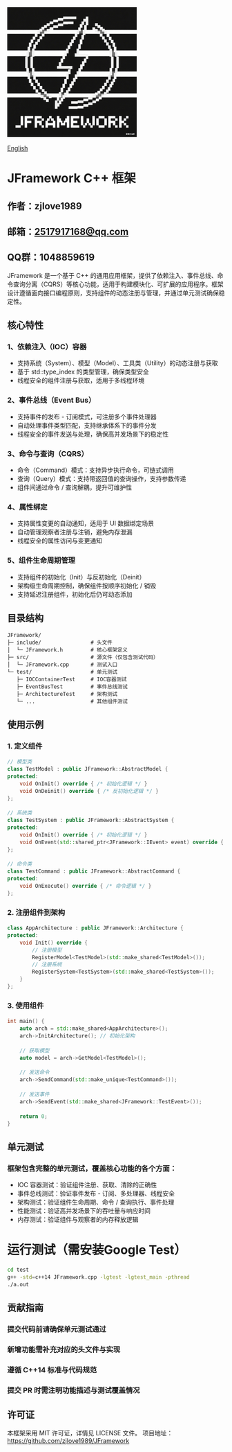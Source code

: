 <img src="https://github.com/zjlove1989/JFramework/blob/master/LOGO.png" alt="LOGO" width="300" height="300" />

[English](https://github.com/zjlove1989/JFramework/blob/master/README_EN.md)

# JFramework C++ 框架

## 作者：zjlove1989
## 邮箱：2517917168@qq.com
## QQ群：1048859619


JFramework 是一个基于 C++ 的通用应用框架，提供了依赖注入、事件总线、命令查询分离（CQRS）等核心功能，适用于构建模块化、可扩展的应用程序。框架设计遵循面向接口编程原则，支持组件的动态注册与管理，并通过单元测试确保稳定性。

## 核心特性

### 1、依赖注入（IOC）容器
- 支持系统（System）、模型（Model）、工具类（Utility）的动态注册与获取
- 基于 std::type_index 的类型管理，确保类型安全
- 线程安全的组件注册与获取，适用于多线程环境

### 2、事件总线（Event Bus）
- 支持事件的发布 - 订阅模式，可注册多个事件处理器
- 自动处理事件类型匹配，支持继承体系下的事件分发
- 线程安全的事件发送与处理，确保高并发场景下的稳定性

### 3、命令与查询（CQRS）
- 命令（Command）模式：支持异步执行命令，可链式调用
- 查询（Query）模式：支持带返回值的查询操作，支持参数传递
- 组件间通过命令 / 查询解耦，提升可维护性

### 4、属性绑定
- 支持属性变更的自动通知，适用于 UI 数据绑定场景
- 自动管理观察者注册与注销，避免内存泄漏
- 线程安全的属性访问与变更通知
  
### 5、组件生命周期管理
- 支持组件的初始化（Init）与反初始化（Deinit）
- 架构级生命周期控制，确保组件按顺序初始化 / 销毁
- 支持延迟注册组件，初始化后仍可动态添加

## 目录结构

    JFramework/
    ├─ include/                # 头文件
    │  └─ JFramework.h         # 核心框架定义
    ├─ src/                    # 源文件（仅包含测试代码）
    │  └─ JFramework.cpp       # 测试入口
    └─ test/                   # 单元测试
       ├─ IOCContainerTest     # IOC容器测试
       ├─ EventBusTest         # 事件总线测试
       ├─ ArchitectureTest     # 架构测试
       └─ ...                  # 其他组件测试

## 使用示例

### 1. 定义组件
```cpp
// 模型类
class TestModel : public JFramework::AbstractModel {
protected:
    void OnInit() override { /* 初始化逻辑 */ }
    void OnDeinit() override { /* 反初始化逻辑 */ }
};

// 系统类
class TestSystem : public JFramework::AbstractSystem {
protected:
    void OnInit() override { /* 初始化逻辑 */ }
    void OnEvent(std::shared_ptr<JFramework::IEvent> event) override { /* 事件处理 */ }
};

// 命令类
class TestCommand : public JFramework::AbstractCommand {
protected:
    void OnExecute() override { /* 命令逻辑 */ }
};
```
### 2. 注册组件到架构
```cpp
class AppArchitecture : public JFramework::Architecture {
protected:
    void Init() override {
        // 注册模型
        RegisterModel<TestModel>(std::make_shared<TestModel>());
        // 注册系统
        RegisterSystem<TestSystem>(std::make_shared<TestSystem>());
    }
};
```
### 3. 使用组件
```cpp
int main() {
    auto arch = std::make_shared<AppArchitecture>();
    arch->InitArchitecture(); // 初始化架构

    // 获取模型
    auto model = arch->GetModel<TestModel>();

    // 发送命令
    arch->SendCommand(std::make_unique<TestCommand>());

    // 发送事件
    arch->SendEvent(std::make_shared<JFramework::TestEvent>());

    return 0;
}
```
## 单元测试
### 框架包含完整的单元测试，覆盖核心功能的各个方面：
- IOC 容器测试：验证组件注册、获取、清除的正确性
- 事件总线测试：验证事件发布 - 订阅、多处理器、线程安全
- 架构测试：验证组件生命周期、命令 / 查询执行、事件处理
- 性能测试：验证高并发场景下的吞吐量与响应时间
- 内存测试：验证组件与观察者的内存释放逻辑

# 运行测试（需安装Google Test）
```bash
cd test
g++ -std=c++14 JFramework.cpp -lgtest -lgtest_main -pthread
./a.out
```

## 贡献指南
### 提交代码前请确保单元测试通过
### 新增功能需补充对应的头文件与实现
### 遵循 C++14 标准与代码规范
### 提交 PR 时需注明功能描述与测试覆盖情况

## 许可证
本框架采用 MIT 许可证，详情见 LICENSE 文件。
项目地址：https://github.com/zjlove1989/JFramework
